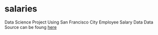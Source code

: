 # salaries
Data Science Project Using San Francisco City Employee Salary Data
Data Source can be foung [here](https://www.kaggle.com/kaggle/sf-salaries)
